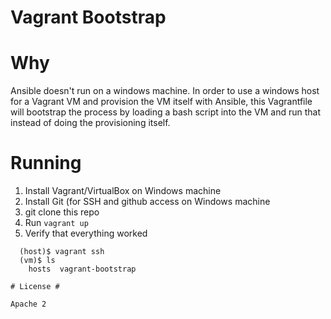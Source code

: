 Vagrant Bootstrap
=================

# Why #

Ansible doesn't run on a windows machine.  In order to use a windows
host for a Vagrant VM and provision the VM itself with Ansible, this
Vagrantfile will bootstrap the process by loading a bash script into
the VM and run that instead of doing the provisioning itself.

# Running #

1. Install Vagrant/VirtualBox on Windows machine
2. Install Git (for SSH and github access on Windows machine
3. git clone this repo
4. Run `vagrant up`
5. Verify that everything worked
```
  (host)$ vagrant ssh
  (vm)$ ls
    hosts  vagrant-bootstrap

# License #

Apache 2

